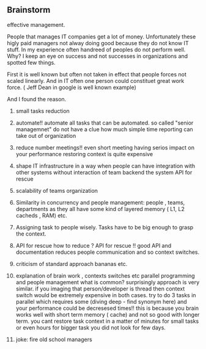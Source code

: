 ## Brainstorm

effective management.

People that manages IT companies get a lot of money.
Unfortunately these higly paid managers not alway doing good because they do not know IT stuff.
In my experience often handreed of peoples do not perform well. Why?
I keep an eye on success and not successes in organizations and spotted few things.

First it is well known but often not taken in effect that people forces not scaled linearly.
And in IT often one person could constituet great work force. ( Jeff Dean in google is well known example)

And I found the reason.




1. small tasks reduction
2. automate!! automate all tasks that can be automated. so called "senior managemnet" do not have a clue how much simple time reporting can take out of organization
3. reduce number meetings!! even short meeting having serios impact on your performance restoring context is quite expensive
4. shape IT infrastructure in a way when people can have integration with other systems without interaction of team backend the system API for rescue
5. scalability of teams organization
6. Similarity in concurrency and people management: people , teams, departments as they all have some kind of layered memory ( L1, L2 cacheds , RAM) etc.
7. Assigning task to people wisely. Tasks have to be big enough to grasp the context.
8. API for rescue how to reduce ? API for rescue !! good API and documentation reduces people communication and so context switches.
9. criticism of standard approach bananas etc.


10. explanation of brain work , contexts switches etc
parallel programming and people management what is common?
surprisingly approach is very similar.
if you imaging that person/developer is thread
then context switch would be extremely expensive in both cases.
try to do 3 tasks in parallel which requires some (diving deep - find synonym here)
and your performance could be decresesed times!!
this is because you brain works well with short term memory ( cache) and not so good with longer term.
you cant restore task context in a matter of minutes for small tasks
or even hours for bigger task you did not look for few days.

11. joke:  fire old school managers